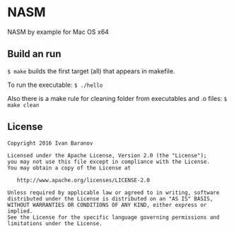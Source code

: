 NASM
====
NASM by example for Mac OS x64

Build an run
------------
`$ make`
builds the first target (all) that appears in makefile.

To run the executable:
`$ ./hello`

Also there is a make rule for cleaning folder from executables and .o files:
`$ make clean`

License
-------

```
Copyright 2016 Ivan Baranov

Licensed under the Apache License, Version 2.0 (the "License");
you may not use this file except in compliance with the License.
You may obtain a copy of the License at

   http://www.apache.org/licenses/LICENSE-2.0

Unless required by applicable law or agreed to in writing, software
distributed under the License is distributed on an "AS IS" BASIS,
WITHOUT WARRANTIES OR CONDITIONS OF ANY KIND, either express or implied.
See the License for the specific language governing permissions and
limitations under the License.
```
